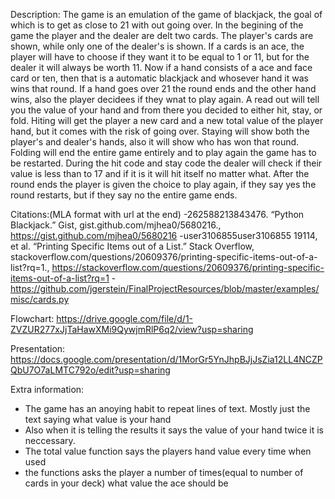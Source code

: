 Description:
   The game is an emulation of the game of blackjack, the goal of which is to get as close to 21 with out going over. In the begining of the game the player and the dealer are delt two cards. The player's cards are shown, while only one of the dealer's is shown. If a cards is an ace, the player will have to choose if they want it to be equal to 1 or 11, but for the dealer it will always be worth 11. Now if a hand consists of a ace and face card or ten, then that is a automatic blackjack and whosever hand it was wins that round. If a hand goes over 21 the round ends and the other hand wins, also the player decidees if they wnat to play again. A read out will tell you the value of your hand and from there you decided to either hit, stay, or fold. Hiting will get the player a new card and a new total value of the player hand, but it comes with the risk of going over. Staying will show both the player's and dealer's hands, also it will show who has won that round. Folding will end the entire game entirely and to play again the game has to be restarted. During the hit code and stay code the dealer will check if their value is less than to 17 and if it is it will hit itself no matter what. After the round ends the player is given the choice to play again, if they say yes the round restarts, but if they say no the entire game ends.

Citations:(MLA format with url at the end)
-262588213843476. “Python Blackjack.” Gist, gist.github.com/mjhea0/5680216., https://gist.github.com/mjhea0/5680216
-user3106855user3106855 19114, et al. “Printing Specific Items out of a List.” Stack Overflow, stackoverflow.com/questions/20609376/printing-specific-items-out-of-a-list?rq=1., https://stackoverflow.com/questions/20609376/printing-specific-items-out-of-a-list?rq=1
-https://github.com/jgerstein/FinalProjectResources/blob/master/examples/misc/cards.py


Flowchart: https://drive.google.com/file/d/1-ZVZUR277xJjTaHawXMi9QywjmRlP6q2/view?usp=sharing

Presentation: https://docs.google.com/presentation/d/1MorGr5YnJhpBJjJsZia12LL4NCZPQbU7O7aLMTC792o/edit?usp=sharing


Extra information:
- The game has an anoying habit to repeat lines of text. Mostly just the text saying what value is your hand
- Also when it is telling the results it says the value of your hand twice it is neccessary.
- The total value function says the players hand value every time when used
- the functions asks the player a number of times(equal to number of cards in your deck) what value the ace should be
